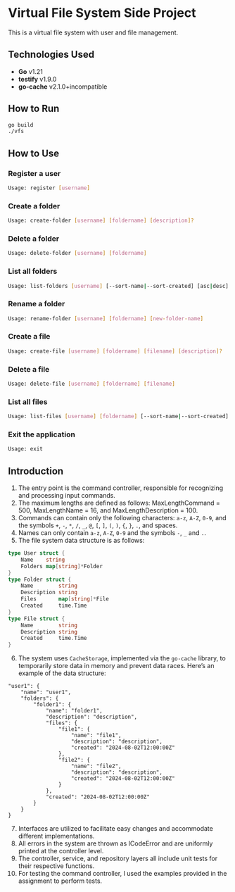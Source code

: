 # Virtual File System Side Project

This is a virtual file system with user and file management.

## Technologies Used

- **Go** v1.21
- **testify** v1.9.0
- **go-cache** v2.1.0+incompatible

## How to Run

```sh
go build
./vfs
```

## How to Use
### Register a user
```sh
Usage: register [username]
```
### Create a folder
```sh
Usage: create-folder [username] [foldername] [description]?
```
### Delete a folder
```sh
Usage: delete-folder [username] [foldername]
```
### List all folders
```sh
Usage: list-folders [username] [--sort-name|--sort-created] [asc|desc]
```
### Rename a folder
```sh
Usage: rename-folder [username] [foldername] [new-folder-name]
```
### Create a file
```sh
Usage: create-file [username] [foldername] [filename] [description]?
```
### Delete a file
```sh
Usage: delete-file [username] [foldername] [filename]
```
### List all files
```sh
Usage: list-files [username] [foldername] [--sort-name|--sort-created] [asc|desc]
```
### Exit the application
```sh
Usage: exit
```

## Introduction
1. The entry point is the command controller, responsible for recognizing and processing input commands.
2. The maximum lengths are defined as follows: MaxLengthCommand = 500, MaxLengthName = 16, and MaxLengthDescription = 100.
3. Commands can contain only the following characters: `a-z`, `A-Z`, `0-9`, and the symbols `+`, `-`, `*`, `/`, `_`, `@`, `[`, `]`, `(`, `)`, `{`, `}`, `.`, and spaces.
4. Names can only contain `a-z`, `A-Z`, `0-9` and the symbols `-`, `_` and `.`.
5. The file system data structure is as follows:
```go
type User struct {
	Name    string
	Folders map[string]*Folder
}
type Folder struct {
	Name        string
	Description string
	Files       map[string]*File
	Created     time.Time
}
type File struct {
	Name        string
	Description string
	Created     time.Time
}
```
6. The system uses `CacheStorage`, implemented via the `go-cache` library, to temporarily store data in memory and prevent data races. 
Here’s an example of the data structure:
```
"user1": {
    "name": "user1",
    "folders": {
        "folder1": {
            "name": "folder1",
            "description": "description",
            "files": {
                "file1": {
                    "name": "file1",
                    "description": "description",
                    "created": "2024-08-02T12:00:00Z"
                },
                "file2": {
                    "name": "file2",
                    "description": "description",
                    "created": "2024-08-02T12:00:00Z"
                }
            },
            "created": "2024-08-02T12:00:00Z"
        } 
    }
}
```
7. Interfaces are utilized to facilitate easy changes and accommodate different implementations.
8. All errors in the system are thrown as ICodeError and are uniformly printed at the controller level.
9. The controller, service, and repository layers all include unit tests for their respective functions.
10. For testing the command controller, I used the examples provided in the assignment to perform tests.

